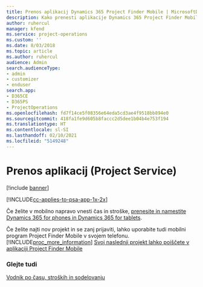 ```yaml
---
title: Prenos aplikacij Dynamics 365 Project Finder Mobile | MicrosoftDocs
description: Kako prenesti aplikacije Dynamics 365 Project Finder Mobile
author: ruhercul
manager: kfend
ms.service: project-operations
ms.custom: ''
ms.date: 8/03/2018
ms.topic: article
ms.author: ruhercul
audience: Admin
search.audienceType:
- admin
- customizer
- enduser
search.app:
- D365CE
- D365PS
- ProjectOperations
ms.openlocfilehash: fd7f14ce5f08356e64eda5cd3ae4f9518bb894e0
ms.sourcegitcommit: 418fa1fe9d605b8faccc2d5dee1b04b4e753f194
ms.translationtype: HT
ms.contentlocale: sl-SI
ms.lasthandoff: 02/10/2021
ms.locfileid: "5149248"
---
```

# <a name="get-the-apps-project-service"></a>Prenos aplikacij (Project Service)

[!include [banner](../includes/psa-now-project-operations.md)]

[!INCLUDE[cc-applies-to-psa-app-1x-2x](../includes/cc-applies-to-psa-app-1x-2x.md)]

Če želite v mobilno napravo vnesti čas in stroške, [prenesite in namestite Dynamics 365 for phones in Dynamics 365 for tablets](https://docs.microsoft.com/dynamics365/mobile-app/dynamics-365-phones-tablets-users-guide).  
  
 Če želite najti nov projekt in se zanj prijaviti, lahko uporabite tudi mobilni program Project Finder Mobile v svojem telefonu. [!INCLUDE[proc_more_information](../includes/proc-more-information.md)] [Svoj naslednji projekt lahko poiščete v aplikaciji Project Finder Mobile](../psa/find-next-project-finder-mobile-app.md) 
  
### <a name="see-also"></a>Glejte tudi  
 [Vodnik po času, stroških in sodelovanju](../psa/time-expense-collaboration-guide.md)
